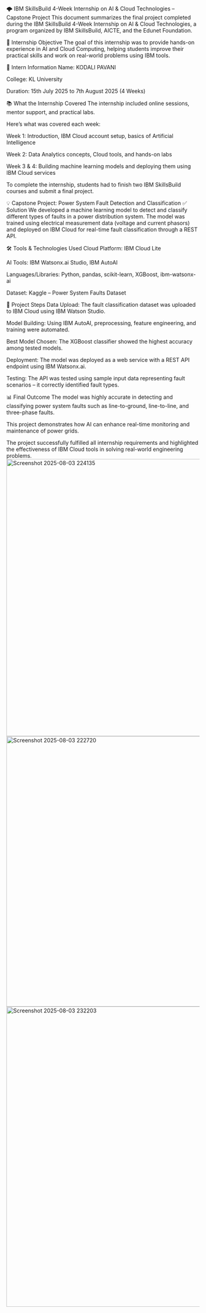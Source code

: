  🌩️ IBM SkillsBuild 4-Week Internship on AI & Cloud Technologies – Capstone Project
This document summarizes the final project completed during the IBM SkillsBuild 4-Week Internship on AI & Cloud Technologies, a program organized by IBM SkillsBuild, AICTE, and the Edunet Foundation.

🎯 Internship Objective
The goal of this internship was to provide hands-on experience in AI and Cloud Computing, helping students improve their practical skills and work on real-world problems using IBM tools.

📌 Intern Information
Name: KODALI PAVANI

College: KL University

Duration: 15th July 2025 to 7th August 2025 (4 Weeks)

📚 What the Internship Covered
The internship included online sessions, mentor support, and practical labs.

Here’s what was covered each week:

Week 1: Introduction, IBM Cloud account setup, basics of Artificial Intelligence

Week 2: Data Analytics concepts, Cloud tools, and hands-on labs

Week 3 & 4: Building machine learning models and deploying them using IBM Cloud services

To complete the internship, students had to finish two IBM SkillsBuild courses and submit a final project.

💡 Capstone Project: Power System Fault Detection and Classification
✅ Solution
We developed a machine learning model to detect and classify different types of faults in a power distribution system. The model was trained using electrical measurement data (voltage and current phasors) and deployed on IBM Cloud for real-time fault classification through a REST API.

🛠️ Tools & Technologies Used
Cloud Platform: IBM Cloud Lite

AI Tools: IBM Watsonx.ai Studio, IBM AutoAI

Languages/Libraries: Python, pandas, scikit-learn, XGBoost, ibm-watsonx-ai

Dataset: Kaggle – Power System Faults Dataset

🚀 Project Steps
Data Upload: The fault classification dataset was uploaded to IBM Cloud using IBM Watson Studio.

Model Building: Using IBM AutoAI, preprocessing, feature engineering, and training were automated.

Best Model Chosen: The XGBoost classifier showed the highest accuracy among tested models.

Deployment: The model was deployed as a web service with a REST API endpoint using IBM Watsonx.ai.

Testing: The API was tested using sample input data representing fault scenarios – it correctly identified fault types.

📊 Final Outcome
The model was highly accurate in detecting and classifying power system faults such as line-to-ground, line-to-line, and three-phase faults.

This project demonstrates how AI can enhance real-time monitoring and maintenance of power grids.

The project successfully fulfilled all internship requirements and highlighted the effectiveness of IBM Cloud tools in solving real-world engineering problems.
<img width="1911" height="723" alt="Screenshot 2025-08-03 224135" src="https://github.com/user-attachments/assets/7cb1ca56-e530-4656-b081-e8e59bffec39" />
<img width="1838" height="705" alt="Screenshot 2025-08-03 222720" src="https://github.com/user-attachments/assets/82c4d3fc-5689-447a-aca5-6320f4d25763" />
<img width="1917" height="783" alt="Screenshot 2025-08-03 232203" src="https://github.com/user-attachments/assets/6d6b4096-5cb9-4783-b0d5-08ec5d83d644" />
